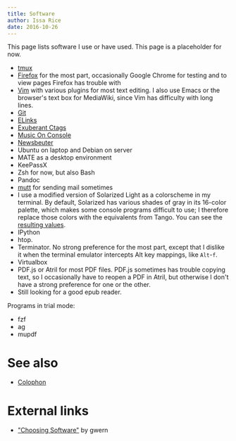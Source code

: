 ```yaml
---
title: Software
author: Issa Rice
date: 2016-10-26
---
```


This page lists software I use or have used.
This page is a placeholder for now.

- [tmux]()
- [Firefox]() for the most part, occasionally Google Chrome for testing and to
  view pages Firefox has trouble with
- [Vim]() with various plugins for most text editing.
  I also use Emacs or the browser's text box for MediaWiki, since Vim has
  difficulty with long lines.
- [Git]()
- [ELinks]()
- [Exuberant Ctags]()
- [Music On Console]()
- [Newsbeuter]()
- Ubuntu on laptop and Debian on server
- MATE as a desktop environment
- KeePassX
- Zsh for now, but also Bash
- Pandoc
- [mutt]() for sending mail sometimes
- I use a modified version of Solarized Light as a colorscheme in my terminal.
  By default, Solarized has various shades of gray in its 16-color palette,
  which makes some console programs difficult to use; I therefore replace those
  colors with the equivalents from Tango.
  You can see the [resulting values][colors].
- IPython
- htop.
- Terminator.
  No strong preference for the most part, except that I dislike it when the
  terminal emulator intercepts Alt key mappings, like `Alt`-`f`.
- Virtualbox
- PDF.js or Atril for most PDF files.
  PDF.js sometimes has trouble copying text, so I occasionally have to reopen a
  PDF in Atril, but otherwise I don't have a strong preference for one or the
  other.
- Still looking for a good epub reader.

Programs in trial mode:

- fzf
- ag
- mupdf

# See also

- [Colophon]()

# External links

- ["Choosing Software"][choose] by gwern

[choose]: https://www.gwern.net/Choosing%20Software "gwern. “Choosing Software - Gwern.net”."
[colors]: https://github.com/riceissa/dotfiles/blob/db4954185ed242fa909f63494261efa9fa2d29e4/xterm-colors.txt#L41-L61
